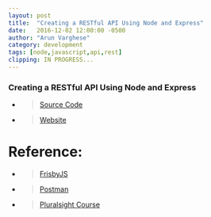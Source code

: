 ```yaml
---
layout: post
title:  "Creating a RESTful API Using Node and Express"
date:   2016-12-02 12:00:00 -0500
author: "Arun Varghese"
category: development
tags: [node,javascript,api,rest]
clipping: IN PROGRESS... 
---
```


### Creating a RESTful API Using Node and Express  
+ > [Source Code](https://github.com/bucketeer/node-server)
+ > [Website](https://bucketeer-node-server.herokuapp.com/)  


# Reference:
+ > [FrisbyJS](http://frisbyjs.com/)  
+ > [Postman](https://www.getpostman.com/)  
+ > [Pluralsight Course](https://www.pluralsight.com/courses/node-js-express-rest-web-services)  

